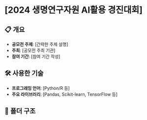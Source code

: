 # [2024 생명연구자원 AI활용 경진대회]

## 📋 개요
- **공모전 주제**: [간략한 주제 설명]  
- **주최**: [공모전 주최 기관]  
- **참여 기간**: [참여 기간 작성]  

## 🛠️ 사용한 기술
- **프로그래밍 언어**: [Python/R 등]  
- **주요 라이브러리**: [Pandas, Scikit-learn, TensorFlow 등]  

## 📁 폴더 구조
